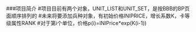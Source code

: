 ###项目简介
#项目目前有两个对象，UNIT_LIST和UNIT_SET，是按BBB的BP页面顺序排列的
#未来将要添加兵种对象，有初始价格INIPRICE，增长系数K，卡等级属性RANK
#对于第i个单位，价格p(i)=INIPrice*exp(K(i-1))